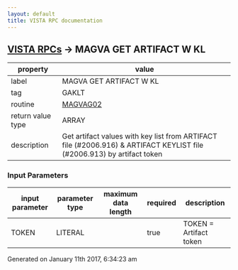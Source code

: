 ```yaml
---
layout: default
title: VISTA RPC documentation
---
```




## [VISTA RPCs](TableOfContent.md) &#8594; MAGVA GET ARTIFACT W KL 

 property | value 
--- | --- 
 label | MAGVA GET ARTIFACT W KL
 tag | GAKLT
 routine | [MAGVAG02](http://code.osehra.org/dox/Routine_MAGVAG02_source.html)
 return value type | ARRAY
 description |  Get artifact values with key list from ARTIFACT file (#2006.916) & ARTIFACT KEYLIST file (#2006.913) by artifact token

### Input Parameters

| input parameter | parameter type | maximum data length | required | description | 
| --- | --- | --- | --- | --- | 
| TOKEN | LITERAL |  | true | TOKEN = Artifact token | 




Generated on January 11th 2017, 6:34:23 am